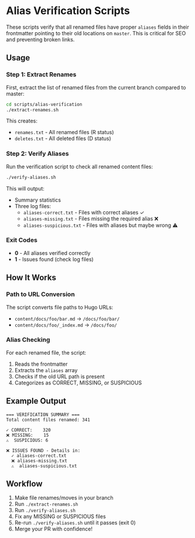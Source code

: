 # Alias Verification Scripts

These scripts verify that all renamed files have proper `aliases` fields in their frontmatter pointing to their old locations on `master`. This is critical for SEO and preventing broken links.

## Usage

### Step 1: Extract Renames

First, extract the list of renamed files from the current branch compared to master:

```bash
cd scripts/alias-verification
./extract-renames.sh
```

This creates:
- `renames.txt` - All renamed files (R status)
- `deletes.txt` - All deleted files (D status)

### Step 2: Verify Aliases

Run the verification script to check all renamed content files:

```bash
./verify-aliases.sh
```

This will output:
- Summary statistics
- Three log files:
  - `aliases-correct.txt` - Files with correct aliases ✓
  - `aliases-missing.txt` - Files missing the required alias ❌
  - `aliases-suspicious.txt` - Files with aliases but maybe wrong ⚠️

### Exit Codes

- **0** - All aliases verified correctly
- **1** - Issues found (check log files)

## How It Works

### Path to URL Conversion

The script converts file paths to Hugo URLs:

- `content/docs/foo/bar.md` → `/docs/foo/bar/`
- `content/docs/foo/_index.md` → `/docs/foo/`

### Alias Checking

For each renamed file, the script:
1. Reads the frontmatter
2. Extracts the `aliases` array
3. Checks if the old URL path is present
4. Categorizes as CORRECT, MISSING, or SUSPICIOUS

## Example Output

```
=== VERIFICATION SUMMARY ===
Total content files renamed: 341

✓ CORRECT:    320
❌ MISSING:    15
⚠️  SUSPICIOUS: 6

❌ ISSUES FOUND - Details in:
  ✓ aliases-correct.txt
  ❌ aliases-missing.txt
  ⚠️  aliases-suspicious.txt
```

## Workflow

1. Make file renames/moves in your branch
2. Run `./extract-renames.sh`
3. Run `./verify-aliases.sh`
4. Fix any MISSING or SUSPICIOUS files
5. Re-run `./verify-aliases.sh` until it passes (exit 0)
6. Merge your PR with confidence!
